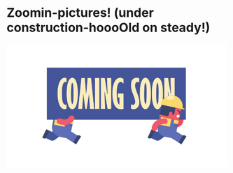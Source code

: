 # Zoomin-pictures! (under construction-hoooOld on steady!)

![alt text](./media/1.jpg "Logo Title Text 1")
